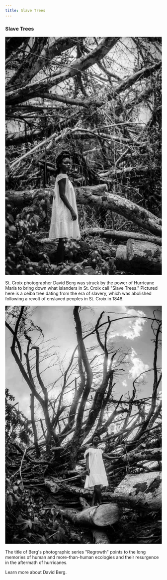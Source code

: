```yaml
---
title: Slave Trees
---
```


### Slave Trees

![A young Black woman stands in front of fallen trees and looks defiantly at the camera.](assets/images/berg-d_2017_regrowth-II.jpg)

St. Croix photographer David Berg was struck by the power of Hurricane María to bring down what islanders in St. Croix call "Slave Trees." Pictured here is a ceiba tree dating from the era of slavery, which was abolished following a revolt of enslaved peoples in St. Croix in 1848.

![A young Black woman stands over fallen trees and looks defiantly at the camera.](assets/images/berg-d_2017_regrowth-I.jpg)

The title of Berg's photographic series "Regrowth" points to the long memories of human and more-than-human ecologies and their resurgence in the aftermath of hurricanes. 

Learn more about David Berg.